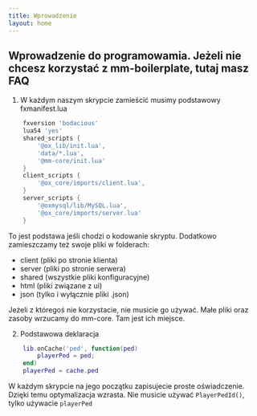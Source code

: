 ```yaml
---
title: Wprowadzenie
layout: home
---
```

Wprowadzenie do programowamia. Jeżeli nie chcesz korzystać z mm-boilerplate, tutaj masz FAQ
----





1. W każdym naszym skrypcie zamieścić musimy podstawowy fxmanifest.lua
```lua
    fxversion 'bodacious'
    lua54 'yes'
    shared_scripts {
	    '@ox_lib/init.lua',
        'data/*.lua',
        '@mm-core/init.lua'
    }
    client_scripts {
        '@ox_core/imports/client.lua',
    }
    server_scripts {
        '@oxmysql/lib/MySQL.lua',
        '@ox_core/imports/server.lua'
    }
```
To jest podstawa jeśli chodzi o kodowanie skryptu. Dodatkowo zamieszczamy też swoje pliki w folderach:
- client (pliki po stronie klienta)
- server (pliki po stronie serwera)
- shared (wszystkie pliki konfiguracyjne)
- html (pliki związane z ui)
- json (tylko i wyłącznie pliki .json)

Jeżeli z któregoś nie korzystacie, nie musicie go używać. Małe pliki oraz zasoby wrzucamy do mm-core. Tam jest ich miejsce.


2. Podstawowa deklaracja
```lua
    lib.onCache('ped', function(ped)
        playerPed = ped;
    end)
    playerPed = cache.ped
```

W każdym skrypcie na jego początku zapisujecie proste oświadczenie. Dzięki temu optymalizacja wzrasta. Nie musicie używać `PlayerPedId()`, tylko używacie `playerPed`